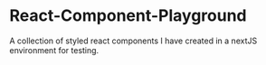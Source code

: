 # React-Component-Playground
A collection of styled react components I have created in a nextJS environment for testing.
